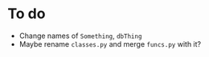 # To do

* Change names of `Something`, `dbThing`
* Maybe rename `classes.py` and merge `funcs.py` with it?
